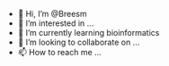 - 👋 Hi, I’m @Breesm
- 👀 I’m interested in ...
- 🌱 I’m currently learning bioinformatics
- 💞️ I’m looking to collaborate on ...
- 📫 How to reach me ...

<!---
Breesm/Breesm is a ✨ special ✨ repository because its `README.md` (this file) appears on your GitHub profile.
You can click the Preview link to take a look at your changes.
--->
